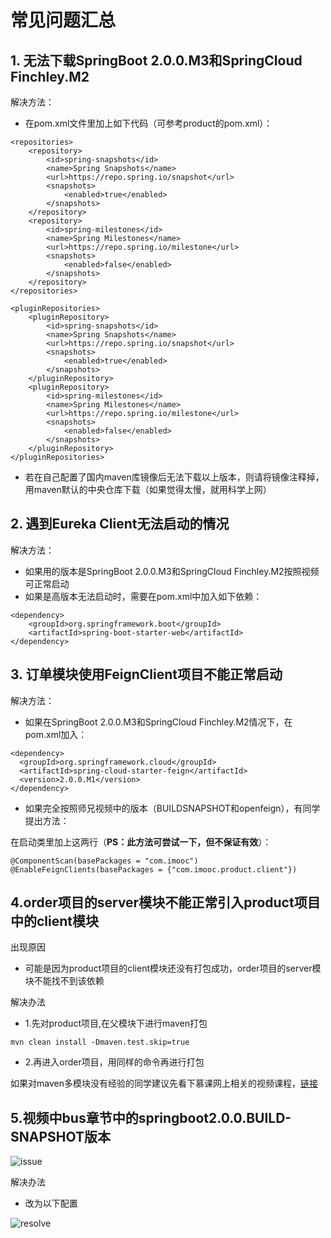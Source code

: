 # 常见问题汇总

## 1. 无法下载SpringBoot 2.0.0.M3和SpringCloud Finchley.M2

解决方法：
+ 在pom.xml文件里加上如下代码（可参考product的pom.xml）：

```
<repositories>
	<repository>
		<id>spring-snapshots</id>
		<name>Spring Snapshots</name>
		<url>https://repo.spring.io/snapshot</url>
		<snapshots>
			<enabled>true</enabled>
		</snapshots>
	</repository>
	<repository>
		<id>spring-milestones</id>
		<name>Spring Milestones</name>
		<url>https://repo.spring.io/milestone</url>
		<snapshots>
			<enabled>false</enabled>
		</snapshots>
	</repository>
</repositories>

<pluginRepositories>
	<pluginRepository>
		<id>spring-snapshots</id>
		<name>Spring Snapshots</name>
		<url>https://repo.spring.io/snapshot</url>
		<snapshots>
			<enabled>true</enabled>
		</snapshots>
	</pluginRepository>
	<pluginRepository>
		<id>spring-milestones</id>
		<name>Spring Milestones</name>
		<url>https://repo.spring.io/milestone</url>
		<snapshots>
			<enabled>false</enabled>
		</snapshots>
	</pluginRepository>
</pluginRepositories>
```

+ 若在自己配置了国内maven库镜像后无法下载以上版本，则请将镜像注释掉，用maven默认的中央仓库下载（如果觉得太慢，就用科学上网）


## 2. 遇到Eureka Client无法启动的情况

解决方法：
+ 如果用的版本是SpringBoot 2.0.0.M3和SpringCloud Finchley.M2按照视频可正常启动
+ 如果是高版本无法启动时，需要在pom.xml中加入如下依赖：

```
<dependency>
    <groupId>org.springframework.boot</groupId>
    <artifactId>spring-boot-starter-web</artifactId>
</dependency>
```

## 3. 订单模块使用FeignClient项目不能正常启动

解决方法：
+ 如果在SpringBoot 2.0.0.M3和SpringCloud Finchley.M2情况下，在pom.xml加入：

```
<dependency>
  <groupId>org.springframework.cloud</groupId>
  <artifactId>spring-cloud-starter-feign</artifactId>
  <version>2.0.0.M1</version>
</dependency>
```

+ 如果完全按照师兄视频中的版本（BUILDSNAPSHOT和openfeign），有同学提出方法：

在启动类里加上这两行（**PS：此方法可尝试一下，但不保证有效**）：
```
@ComponentScan(basePackages = "com.imooc")
@EnableFeignClients(basePackages = {"com.imooc.product.client"})
```


## 4.order项目的server模块不能正常引入product项目中的client模块
出现原因
+ 可能是因为product项目的client模块还没有打包成功，order项目的server模块不能找不到该依赖


解决办法
+ 1.先对product项目,在父模块下进行maven打包
```
mvn clean install -Dmaven.test.skip=true
```
+ 2.再进入order项目，用同样的命令再进行打包

如果对maven多模块没有经验的同学建议先看下慕课网上相关的视频课程，[链接](https://www.imooc.com/video/16354)

## 5.视频中bus章节中的springboot2.0.0.BUILD-SNAPSHOT版本
![issue](/resoures/bus-build.png)

解决办法
+ 改为以下配置  

![resolve](/resoures/bus-resovle.jpg)
